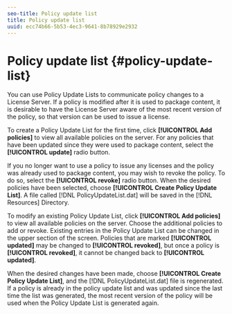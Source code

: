 ```yaml
---
seo-title: Policy update list
title: Policy update list
uuid: ecc74b66-5b53-4ec3-9641-8b78929e2932
---
```


# Policy update list {#policy-update-list}

You can use Policy Update Lists to communicate policy changes to a License Server. If a policy is modified after it is used to package content, it is desirable to have the License Server aware of the most recent version of the policy, so that version can be used to issue a license.

To create a Policy Update List for the first time, click **[!UICONTROL Add policies]** to view all available policies on the server. For any policies that have been updated since they were used to package content, select the **[!UICONTROL update]** radio button.

If you no longer want to use a policy to issue any licenses and the policy was already used to package content, you may wish to revoke the policy. To do so, select the **[!UICONTROL revoke]** radio button. When the desired policies have been selected, choose **[!UICONTROL Create Policy Update List]**. A file called [!DNL PolicyUpdateList.dat] will be saved in the [!DNL Resources] Directory.

To modify an existing Policy Update List, click **[!UICONTROL Add policies]** to view all available policies on the server. Choose the additional policies to add or revoke. Existing entries in the Policy Update List can be changed in the upper section of the screen. Policies that are marked **[!UICONTROL updated]** may be changed to **[!UICONTROL revoked]**, but once a policy is **[!UICONTROL revoked]**, it cannot be changed back to **[!UICONTROL updated]**.

When the desired changes have been made, choose **[!UICONTROL Create Policy Update List]**, and the [!DNL PolicyUpdateList.dat] file is regenerated. If a policy is already in the policy update list and was updated since the last time the list was generated, the most recent version of the policy will be used when the Policy Update List is generated again. 

